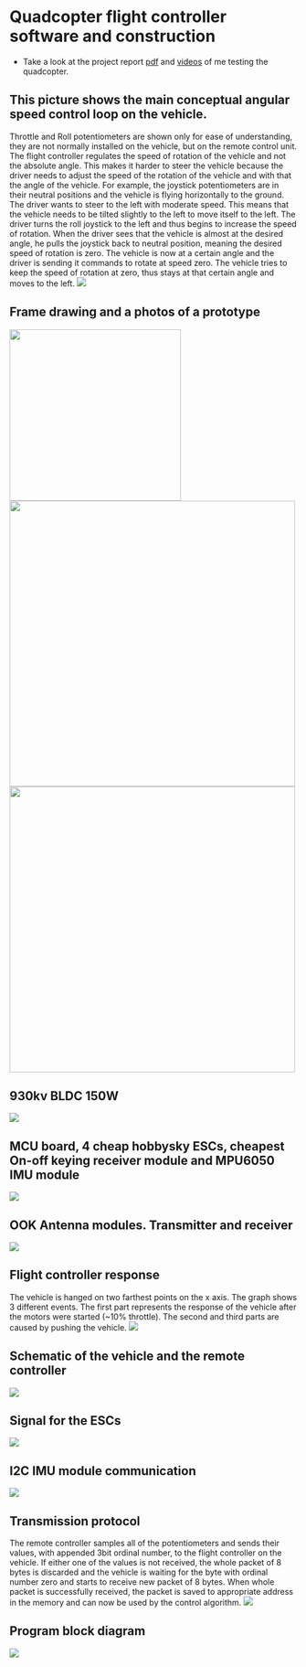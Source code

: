 # Quadcopter flight controller software and construction
* Take a look at the project report [pdf](Programska_in_strojna_oprema_za_komunikacijo_in_vodenje_quadcoptera.pdf) and [videos](videos) of me testing the quadcopter.

## This picture shows the main conceptual angular speed control loop on the vehicle.
 Throttle and Roll potentiometers are shown only for ease of understanding, they are not normally installed on the vehicle, but on the remote control unit. The flight controller regulates the speed of rotation of the vehicle and not the absolute angle. This makes it harder to steer the vehicle because the driver needs to adjust the speed of the rotation of the vehicle and with that the angle of the vehicle. For example, the joystick potentiometers are in their neutral positions and the vehicle is flying horizontally to the ground. The driver wants to steer to the left with moderate speed. This means that the vehicle needs to be tilted slightly to the left to move itself to the left. The driver turns the roll joystick to the left and thus begins to increase the speed of rotation. When the driver sees that the vehicle is almost at the desired angle, he pulls the joystick back to neutral position, meaning the desired speed of rotation is zero. The vehicle is now at a certain angle and the driver is sending it commands to rotate at speed zero. The vehicle tries to keep the speed of rotation at zero, thus stays at that certain angle and moves to the left.
![](images/ControlLoopDrawing.jpg)

## Frame drawing and a photos of a prototype
<img src="https://github.com/MarioGavran/Quadcopter_SDV/blob/master/images/FrameDrawing.jpg" width="300"> <img src="https://github.com/MarioGavran/Quadcopter_SDV/blob/master/images/FramePhoto1.jpg" width="500">
<img src="https://github.com/MarioGavran/Quadcopter_SDV/blob/master/images/FramePhoto2.jpg" width="500">

## 930kv BLDC 150W
![](images/MotorPhoto.jpg)

## MCU board, 4 cheap hobbysky ESCs, cheapest On-off keying receiver module and MPU6050 IMU module
![](images/McuEscReceiverGyroPhoto.jpg) 

## OOK Antenna modules. Transmitter and receiver
![](images/Receiver.png) 

## Flight controller response
The vehicle is hanged on two farthest points on the x axis. The graph shows 3 different events. The first part represents the response of the vehicle after the motors were started (~10% throttle). The second and third parts are caused by pushing the vehicle.
![](images/responseZoom.png)

## Schematic of the vehicle and the remote controller
![](images/Schematic_dron1.png)

## Signal for the ESCs
![](images/PWMminmax.png)   

## I2C IMU module communication
![](images/I2CcommunicationDescribed.png)        

## Transmission protocol
The remote controller samples all of the potentiometers and sends their values, with appended 3bit ordinal number, to the flight controller on the vehicle. If either one of the values is not received, the whole packet of 8 bytes is discarded and the vehicle is waiting for the byte with ordinal number zero and starts to receive new packet of 8 bytes. When whole packet is successfully received, the packet is saved to appropriate address in the memory and can now be used by the control algorithm.
![](images/TransmissionProtocol.png)        

## Program block diagram
![](images/ProgramBlockDiagram.png)        

